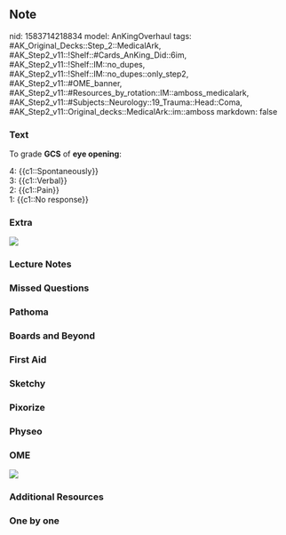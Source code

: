 ## Note
nid: 1583714218834
model: AnKingOverhaul
tags: #AK_Original_Decks::Step_2::MedicalArk, #AK_Step2_v11::!Shelf::#Cards_AnKing_Did::6im, #AK_Step2_v11::!Shelf::IM::no_dupes, #AK_Step2_v11::!Shelf::IM::no_dupes::only_step2, #AK_Step2_v11::#OME_banner, #AK_Step2_v11::#Resources_by_rotation::IM::amboss_medicalark, #AK_Step2_v11::#Subjects::Neurology::19_Trauma::Head::Coma, #AK_Step2_v11::Original_decks::MedicalArk::im::amboss
markdown: false

### Text
To grade <b>GCS</b> of <b>eye opening</b>:
<div>
  4: {{c1::Spontaneously}}
</div>
<div>
  3: {{c1::Verbal}}
</div>
<div>
  2: {{c1::Pain}}
</div>
<div>
  1: {{c1::No response}}
</div>

### Extra
<img src="paste-fc5d01cec9d8fa84de73543af51ac327fc9f7b8c.jpg">

### Lecture Notes


### Missed Questions


### Pathoma


### Boards and Beyond


### First Aid


### Sketchy


### Pixorize


### Physeo


### OME
<div class="ome-widget">
  <a href="https://onlinemeded.org?ref=anki"><img src=
  "_OME_AnkiFlashcards_General_4.png"></a>
</div>

### Additional Resources


### One by one

